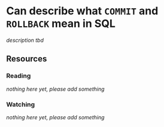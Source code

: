 # Can describe what `COMMIT` and `ROLLBACK` mean in SQL

_description tbd_

## Resources

### Reading

_nothing here yet, please add something_

### Watching

_nothing here yet, please add something_
